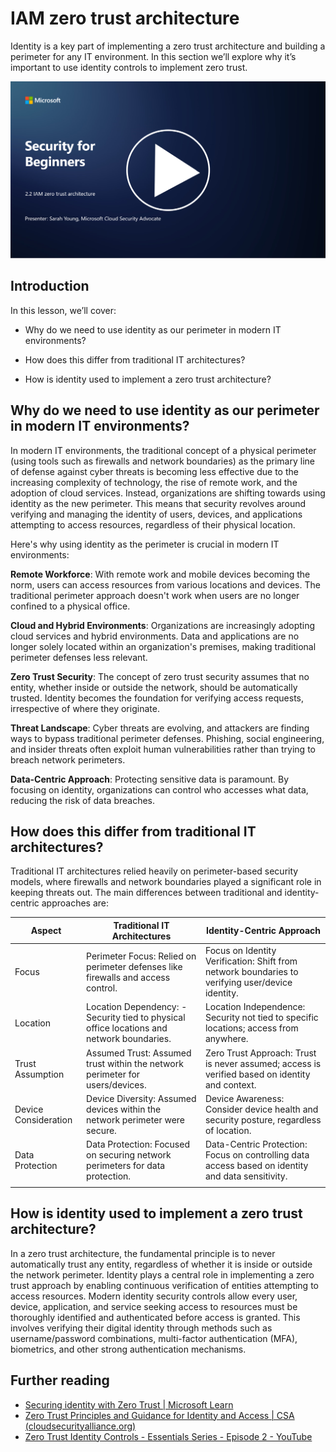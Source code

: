 # IAM zero trust architecture

Identity is a key part of implementing a zero trust architecture and building a perimeter for any IT environment. In this section we’ll explore why it’s important to use identity controls to implement zero trust.

[![Watch the video](images/2-2_placeholder.png)](https://learn-video.azurefd.net/vod/player?id=69fb20f6-0f81-4660-b6cd-dcd75d34bd98)

## Introduction

In this lesson, we’ll cover:

 - Why do we need to use identity as our perimeter in modern IT
   environments?
   
 - How does this differ from traditional IT architectures?

   
   

 - How is identity used to implement a zero trust architecture?

## Why do we need to use identity as our perimeter in modern IT environments?

In modern IT environments, the traditional concept of a physical perimeter (using tools such as firewalls and network boundaries) as the primary line of defense against cyber threats is becoming less effective due to the increasing complexity of technology, the rise of remote work, and the adoption of cloud services. Instead, organizations are shifting towards using identity as the new perimeter. This means that security revolves around verifying and managing the identity of users, devices, and applications attempting to access resources, regardless of their physical location.

Here's why using identity as the perimeter is crucial in modern IT environments:

**Remote Workforce**: With remote work and mobile devices becoming the norm, users can access resources from various locations and devices. The traditional perimeter approach doesn't work when users are no longer confined to a physical office.

**Cloud and Hybrid Environments**: Organizations are increasingly adopting cloud services and hybrid environments. Data and applications are no longer solely located within an organization's premises, making traditional perimeter defenses less relevant.

**Zero Trust Security**: The concept of zero trust security assumes that no entity, whether inside or outside the network, should be automatically trusted. Identity becomes the foundation for verifying access requests, irrespective of where they originate.

**Threat Landscape**: Cyber threats are evolving, and attackers are finding ways to bypass traditional perimeter defenses. Phishing, social engineering, and insider threats often exploit human vulnerabilities rather than trying to breach network perimeters.

**Data-Centric Approach**: Protecting sensitive data is paramount. By focusing on identity, organizations can control who accesses what data, reducing the risk of data breaches.

## How does this differ from traditional IT architectures?

Traditional IT architectures relied heavily on perimeter-based security models, where firewalls and network boundaries played a significant role in keeping threats out. The main differences between traditional and identity-centric approaches are:

|      Aspect                 |      Traditional IT Architectures                                                                  |      Identity-Centric Approach                                                                             |
|-----------------------------|----------------------------------------------------------------------------------------------------|------------------------------------------------------------------------------------------------------------|
|     Focus                   |     Perimeter Focus: Relied on perimeter defenses like firewalls and   access control.             |     Focus on Identity Verification: Shift from network boundaries to verifying   user/device identity.     |
|     Location                |     Location Dependency: - Security tied to physical office locations and   network boundaries.    |     Location Independence: Security not tied to specific locations; access   from anywhere.                |
|     Trust Assumption        |     Assumed Trust: Assumed trust within the network perimeter for   users/devices.                 |     Zero Trust Approach: Trust is never assumed; access is verified based   on identity and context.       |
|     Device Consideration    |     Device Diversity: Assumed devices within the network perimeter were   secure.                  |     Device Awareness: Consider device health and security posture,   regardless of location.               |
|     Data Protection         |     Data Protection: Focused on securing network perimeters for data   protection.                 |     Data-Centric Protection: Focus on controlling data access based on   identity and data sensitivity.    |
|                             |                                                                                                    |                                                                                                            |


## How is identity used to implement a zero trust architecture?

In a zero trust architecture, the fundamental principle is to never automatically trust any entity, regardless of whether it is inside or outside the network perimeter. Identity plays a central role in implementing a zero trust approach by enabling continuous verification of entities attempting to access resources. Modern identity security controls allow every user, device, application, and service seeking access to resources must be thoroughly identified and authenticated before access is granted. This involves verifying their digital identity through methods such as username/password combinations, multi-factor authentication (MFA), biometrics, and other strong authentication mechanisms.

## Further reading

- [Securing identity with Zero Trust | Microsoft Learn](https://learn.microsoft.com/security/zero-trust/deploy/identity?WT.mc_id=academic-96948-sayoung)
- [Zero Trust Principles and Guidance for Identity and Access | CSA (cloudsecurityalliance.org)](https://cloudsecurityalliance.org/artifacts/zero-trust-principles-and-guidance-for-iam/)
- [Zero Trust Identity Controls - Essentials Series - Episode 2 - YouTube](https://www.youtube.com/watch?v=fQZQznIKcGM&list=PLXtHYVsvn_b_gtX1-NB62wNervQx1Fhp4&index=13)
